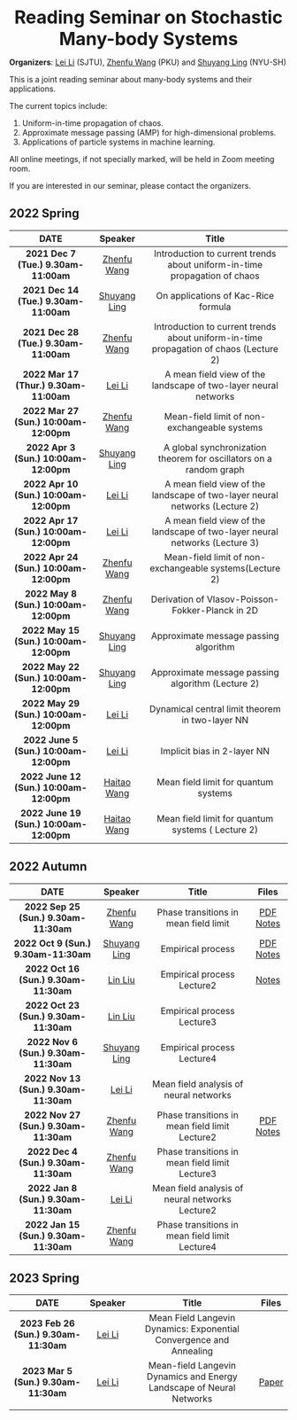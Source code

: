 <div align = "center"><strong><font size="6">Reading Seminar on Stochastic Many-body Systems</font></strong></div>



**Organizers**: [Lei Li](https://ins.sjtu.edu.cn/people/leili/) (SJTU), [Zhenfu Wang](https://bicmr.pku.edu.cn/~zhenfuwang/) (PKU) and [Shuyang Ling](https://cims.nyu.edu/~sling/) (NYU-SH)

This is a joint reading seminar about many-body systems and their applications.

The current topics include:

1. Uniform-in-time propagation of chaos.
2. Approximate message passing (AMP) for high-dimensional problems.
3. Applications of particle systems in machine learning.

All online meetings, if not specially marked, will be held in Zoom meeting room.

If you are interested in our seminar, please contact the organizers.

## 2022 Spring

|                 **DATE**                 |                         **Speaker**                          |                          **Title**                           |
| :--------------------------------------: | :----------------------------------------------------------: | :----------------------------------------------------------: |
|  **2021 Dec 7 (Tue.)  9.30am-11:00am**   |     [Zhenfu Wang](https://bicmr.pku.edu.cn/~zhenfuwang/)     | Introduction to current trends about uniform-in-time propagation of chaos |
|  **2021 Dec 14 (Tue.)  9.30am-11:00am**  |         [Shuyang Ling](https://cims.nyu.edu/~sling/)         |             On applications of Kac-Rice formula              |
|  **2021 Dec 28 (Tue.)  9.30am-11:00am**  |     [Zhenfu Wang](https://bicmr.pku.edu.cn/~zhenfuwang/)     | Introduction to current trends about uniform-in-time propagation of chaos (Lecture 2) |
| **2022 Mar 17 (Thur.)  9.30am-11:00am**  |       [Lei Li](https://ins.sjtu.edu.cn/people/leili/)        | A mean field view of the landscape of two-layer neural networks |
| **2022 Mar 27 (Sun.)  10:00am-12:00pm**  |     [Zhenfu Wang](https://bicmr.pku.edu.cn/~zhenfuwang/)     |         Mean-field limit of non-exchangeable systems         |
|  **2022 Apr 3 (Sun.)  10:00am-12:00pm**  |         [Shuyang Ling](https://cims.nyu.edu/~sling/)         | A global synchronization theorem for oscillators on a random graph |
| **2022 Apr 10 (Sun.)  10:00am-12:00pm**  |       [Lei Li](https://ins.sjtu.edu.cn/people/leili/)        | A mean field view of the landscape of two-layer neural networks (Lecture 2) |
| **2022 Apr 17 (Sun.)  10:00am-12:00pm**  |       [Lei Li](https://ins.sjtu.edu.cn/people/leili/)        | A mean field view of the landscape of two-layer neural networks (Lecture 3) |
| **2022 Apr 24 (Sun.)  10:00am-12:00pm**  |     [Zhenfu Wang](https://bicmr.pku.edu.cn/~zhenfuwang/)     |   Mean-field limit of non-exchangeable systems(Lecture 2)    |
|  **2022 May 8 (Sun.)  10:00am-12:00pm**  |     [Zhenfu Wang](https://bicmr.pku.edu.cn/~zhenfuwang/)     |      Derivation of Vlasov-Poisson-Fokker-Planck  in 2D       |
| **2022 May 15 (Sun.)  10:00am-12:00pm**  |         [Shuyang Ling](https://cims.nyu.edu/~sling/)         |            Approximate message passing algorithm             |
| **2022 May 22 (Sun.)  10:00am-12:00pm**  |         [Shuyang Ling](https://cims.nyu.edu/~sling/)         |      Approximate message passing algorithm (Lecture 2)       |
| **2022 May 29 (Sun.)  10:00am-12:00pm**  |       [Lei Li](https://ins.sjtu.edu.cn/people/leili/)        |       Dynamical central limit theorem in two-layer NN        |
| **2022 June 5 (Sun.)  10:00am-12:00pm**  |       [Lei Li](https://ins.sjtu.edu.cn/people/leili/)        |                 Implicit bias in 2-layer NN                  |
| **2022 June 12 (Sun.)  10:00am-12:00pm** | [Haitao Wang](https://math.sjtu.edu.cn/Default/teachershow/tags/MDAwMDAwMDAwMLKIgtw) |             Mean field limit for quantum systems             |
| **2022 June 19 (Sun.)  10:00am-12:00pm** | [Haitao Wang](https://math.sjtu.edu.cn/Default/teachershow/tags/MDAwMDAwMDAwMLKIgtw) |      Mean field limit for quantum systems ( Lecture 2)       |

## 2022 Autumn

|                **DATE**                |                     **Speaker**                      |                    **Title**                    |                            Files                             |
| :------------------------------------: | :--------------------------------------------------: | :---------------------------------------------: | :----------------------------------------------------------: |
| **2022 Sep 25 (Sun.)  9.30am-11:30am** | [Zhenfu Wang](https://bicmr.pku.edu.cn/~zhenfuwang/) |      Phase transitions in mean field limit      | [PDF](https://arxiv.org/pdf/2112.06304.pdf) [Notes](https://github.com/sharkjingyang/Stochastic-Many-body-Systems/blob/main/9.18/Note-Sep-25-2023.pdf) |
| **2022 Oct 9 (Sun.)  9.30am-11:30am**  |     [Shuyang Ling](https://cims.nyu.edu/~sling/)     |                Empirical process                | [PDF](https://github.com/sharkjingyang/Stochastic-Many-body-Systems/blob/main/10.9/Empirical%20process.pdf) [Notes](https://github.com/sharkjingyang/Stochastic-Many-body-Systems/blob/main/10.9/2022_10_09_Empirical_Processes_notes.pdf) |
| **2022 Oct 16 (Sun.)  9.30am-11:30am** |      [Lin Liu](https://linliu-stats.github.io/)      |           Empirical process Lecture2            | [Notes](https://github.com/sharkjingyang/Stochastic-Many-body-Systems/blob/main/10.16/Note%20Oct%2016%2C%202022.pdf) |
| **2022 Oct 23 (Sun.)  9.30am-11:30am** |      [Lin Liu](https://linliu-stats.github.io/)      |           Empirical process Lecture3            |                                                              |
| **2022 Nov 6 (Sun.)  9.30am-11:30am**  |     [Shuyang Ling](https://cims.nyu.edu/~sling/)     |           Empirical process Lecture4            |                                                              |
| **2022 Nov 13 (Sun.)  9.30am-11:30am** |   [Lei Li](https://ins.sjtu.edu.cn/people/leili/)    |     Mean field analysis of neural networks      |                                                              |
| **2022 Nov 27 (Sun.)  9.30am-11:30am** | [Zhenfu Wang](https://bicmr.pku.edu.cn/~zhenfuwang/) | Phase transitions in mean field limit Lecture2  | [PDF](https://github.com/sharkjingyang/Stochastic-Many-body-Systems/blob/main/11.27/Dawson_Phase%20transition.pdf) [Notes](https://github.com/sharkjingyang/Stochastic-Many-body-Systems/blob/main/11.27/Note_Nov%2027_2022.pdf) |
| **2022 Dec 4 (Sun.)  9.30am-11:30am**  | [Zhenfu Wang](https://bicmr.pku.edu.cn/~zhenfuwang/) | Phase transitions in mean field limit Lecture3  |                                                              |
| **2022 Jan 8 (Sun.)  9.30am-11:30am**  |   [Lei Li](https://ins.sjtu.edu.cn/people/leili/)    | Mean field analysis of neural networks Lecture2 |                                                              |
| **2022 Jan 15 (Sun.)  9.30am-11:30am** | [Zhenfu Wang](https://bicmr.pku.edu.cn/~zhenfuwang/) | Phase transitions in mean field limit Lecture4  |                                                              |

## 2023 Spring

|                  DATE                  |                     Speaker                     |                            Title                             |                            Files                             |
| :------------------------------------: | :---------------------------------------------: | :----------------------------------------------------------: | :----------------------------------------------------------: |
| **2023 Feb 26 (Sun.)  9.30am-11:30am** | [Lei Li](https://ins.sjtu.edu.cn/people/leili/) | Mean Field Langevin Dynamics: Exponential Convergence and Annealing |                                                              |
| **2023 Mar 5 (Sun.)  9.30am-11:30am**  | [Lei Li](https://ins.sjtu.edu.cn/people/leili/) | Mean-field Langevin Dynamics and Energy Landscape of Neural Networks | [Paper](https://projecteuclid.org/journals/annales-de-linstitut-henri-poincare-probabilites-et-statistiques/volume-57/issue-4/Mean-field-Langevin-dynamics-and-energy-landscape-of-neural-networks/10.1214/20-AIHP1140.short) |
|                                        |                                                 |                                                              |                                                              |
